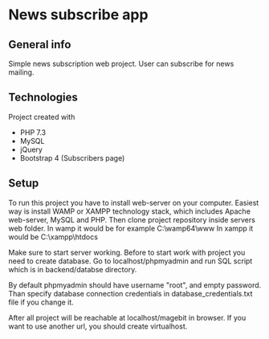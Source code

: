 # News subscribe app

## General info
Simple news subscription web project. User can subscribe for news mailing.

## Technologies
Project created with
* PHP 7.3
* MySQL
* jQuery
* Bootstrap 4 (Subscribers page)

## Setup
To run this project you have to install web-server on your computer.
Easiest way is install WAMP or XAMPP technology stack, 
which includes Apache web-server, MySQL and PHP.
Then clone project repository inside servers web folder.
In wamp it would be for example C:\wamp64\www
In xampp it would be C:\xampp\htdocs

Make sure to start server working.
Before to start work with project you need to create database.
Go to localhost/phpmyadmin and run SQL script which is in backend/databse directory.

By default phpmyadmin should have username "root", and empty password.
Than specify database connection credentials in database_credentials.txt file 
if you change it.

After all project will be reachable at localhost/magebit in browser.
If you want to use another url, you should create virtualhost.